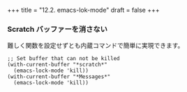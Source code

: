 +++
title = "12.2. emacs-lok-mode"
draft = false
+++
### Scratch バッファーを消さない
難しく関数を設定せずとも内蔵コマンドで簡単に実現できます。

```elisp
;; Set buffer that can not be killed
(with-current-buffer "*scratch*"
  (emacs-lock-mode 'kill))
(with-current-buffer "*Messages*"
  (emacs-lock-mode 'kill))
```
